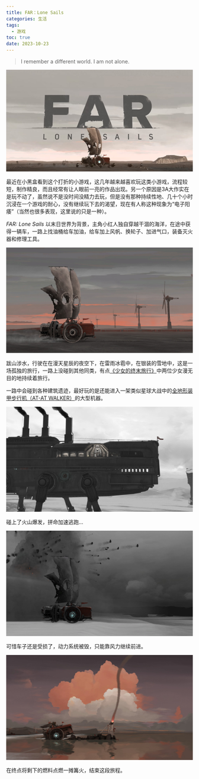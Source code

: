 ```yaml
---
title: FAR：Lone Sails
categories: 生活
tags:
  - 游戏
toc: true
date: 2023-10-23
---
```


> I remember a different world. I am not alone.

![](../images/2023/far-lone-sails.jpg)

最近在小黑盒看到这个打折的小游戏，这几年越来越喜欢玩这类小游戏，流程较短，制作精良，而且经常有让人眼前一亮的作品出现。另一个原因是3A大作实在是玩不动了，虽然说不是没时间没精力去玩，但是没有那种持续性地、几十个小时沉浸在一个游戏的耐心，没有继续玩下去的渴望，现在有人称这种现象为“电子阳痿”（当然也很多表现，这里说的只是一种）。

_FAR: Lone Sails_ 以末日世界为背景，主角小红人独自穿越干涸的海洋，在途中获得一辆车，一路上找油桶给车加油，给车加上风帆、换轮子、加进气口，装备灭火器和修理工具。

![](../images/2023/far-lone-sails-01.jpeg)

跋山涉水，行驶在在漫天星辰的夜空下，在雷雨冰雹中，在银装的雪地中，这是一场孤独的旅行，一路上没碰到其他同类，有点[《少女的终末旅行》](https://movie.douban.com/subject/27081136/)中两位少女漫无目的地持续着旅行。

一路中会碰到各种建筑遗迹，最好玩的是还能进入一架类似星球大战中的[全地形装甲步行机（AT-AT WALKER）](https://www.starwars.com/databank/at-at-walker)的大型机器。

![](../images/2023/far-lone-sails-02.jpeg)

碰上了火山爆发，拼命加速逃跑...

![](../images/2023/far-lone-sails-03.jpeg)

可惜车子还是受损了，动力系统被毁，只能靠风力继续前进。

![](../images/2023/far-lone-sails-04.jpeg)

在终点将剩下的燃料点燃一摊篝火，结束这段旅程。

